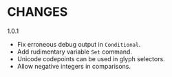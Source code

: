 CHANGES
=======

1.0.1

* Fix erroneous debug output in `Conditional`.
* Add rudimentary variable `Set` command.
* Unicode codepoints can be used in glyph selectors.
* Allow negative integers in comparisons.
